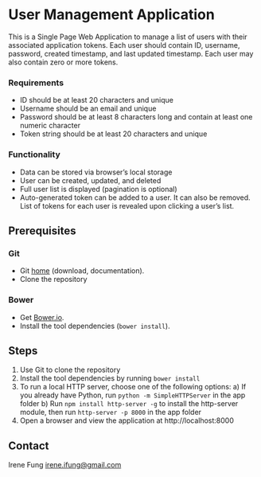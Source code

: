 # User Management Application

This is a Single Page Web Application to manage a list of users with their associated application tokens. 
Each user should contain ID, username, password, created timestamp, and last updated timestamp. Each user 
may also contain zero or more tokens.

### Requirements
- ID should be at least 20 characters and unique
- Username should be an email and unique
- Password should be at least 8 characters long and contain at least one numeric character
- Token string should be at least 20 characters and unique

### Functionality
- Data can be stored via browser’s local storage
- User can be created, updated, and deleted
- Full user list is displayed (pagination is optional)
- Auto-generated token can be added to a user. It can also be removed. List of tokens for each user is revealed upon clicking a user’s list.

## Prerequisites

### Git

- Git [home][git-home] (download, documentation).
- Clone the repository

### Bower

- Get [Bower.io][bower-download].
- Install the tool dependencies (`bower install`).

## Steps

1. Use Git to clone the repository
2. Install the tool dependencies by running `bower install`
3. To run a local HTTP server, choose one of the following options:
    a) If you already have Python, run `python -m SimpleHTTPServer` in the app folder
    b) Run `npm install http-server -g` to install the http-server module, then run `http-server -p 8000` in the app folder
4. Open a browser and view the application at http://localhost:8000

## Contact

Irene Fung irene.ifung@gmail.com

[bower-download]: http://bower.io/
[git-home]: http://git-scm.com
[python-download]: https://www.python.org/downloads/